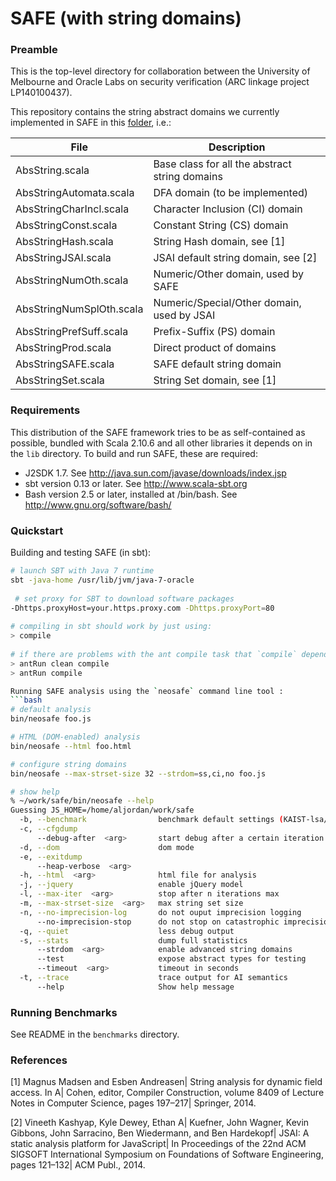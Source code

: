 
SAFE (with string domains)
====

### Preamble

This is the top-level directory for collaboration between the University of
Melbourne and Oracle Labs on security verification (ARC linkage project
LP140100437).

This repository contains the string abstract domains we currently implemented in SAFE in this [folder](src/main/scala/kr/ac/kaist/jsaf/analysis/typing/domain/), i.e.:

|File|Description|
|---|---|
| AbsString.scala|Base class for all the abstract string domains |
| AbsStringAutomata.scala|DFA domain (to be implemented) |
| AbsStringCharIncl.scala|Character Inclusion (CI) domain |
| AbsStringConst.scala|Constant String (CS) domain |
| AbsStringHash.scala|String Hash domain, see [1] |
| AbsStringJSAI.scala|JSAI default string domain, see [2] |
| AbsStringNumOth.scala|Numeric/Other domain, used by SAFE |
| AbsStringNumSplOth.scala|Numeric/Special/Other domain, used by JSAI |
| AbsStringPrefSuff.scala|Prefix-Suffix (PS) domain |
| AbsStringProd.scala|Direct product of domains |
| AbsStringSAFE.scala|SAFE default string domain |
| AbsStringSet.scala|String Set domain, see [1] |

### Requirements

This distribution of the SAFE framework tries to be as self-contained as
possible, bundled with Scala 2.10.6 and all other libraries it depends on in
the `lib` directory. To build and run SAFE, these are required:

  * J2SDK 1.7.  See http://java.sun.com/javase/downloads/index.jsp
  * sbt version 0.13 or later.  See http://www.scala-sbt.org
  * Bash version 2.5 or later, installed at /bin/bash.  See http://www.gnu.org/software/bash/


### Quickstart

Building and testing SAFE (in sbt):  
```bash
# launch SBT with Java 7 runtime
sbt -java-home /usr/lib/jvm/java-7-oracle
 
 # set proxy for SBT to download software packages
-Dhttps.proxyHost=your.https.proxy.com -Dhttps.proxyPort=80
 
# compiling in sbt should work by just using:
> compile
 
# if there are problems with the ant compile task that `compile` depends on, try:
> antRun clean compile
> antRun compile

Running SAFE analysis using the `neosafe` command line tool :  
```bash
# default analysis
bin/neosafe foo.js

# HTML (DOM-enabled) analysis
bin/neosafe --html foo.html

# configure string domains
bin/neosafe --max-strset-size 32 --strdom=ss,ci,no foo.js

# show help
% ~/work/safe/bin/neosafe --help
Guessing JS_HOME=/home/aljordan/work/safe
  -b, --benchmark                benchmark default settings (KAIST-lsa/regex)
  -c, --cfgdump
      --debug-after  <arg>       start debug after a certain iteration
  -d, --dom                      dom mode
  -e, --exitdump
      --heap-verbose  <arg>
  -h, --html  <arg>              html file for analysis
  -j, --jquery                   enable jQuery model
  -l, --max-iter  <arg>          stop after n iterations max
  -m, --max-strset-size  <arg>   max string set size
  -n, --no-imprecision-log       do not ouput imprecision logging
      --no-imprecision-stop      do not stop on catastrophic imprecision
  -q, --quiet                    less debug output
  -s, --stats                    dump full statistics
      --strdom  <arg>            enable advanced string domains
      --test                     expose abstract types for testing
      --timeout  <arg>           timeout in seconds
  -t, --trace                    trace output for AI semantics
      --help                     Show help message

```

### Running Benchmarks

See README in the `benchmarks` directory.

### References

[1] Magnus Madsen and Esben Andreasen| String analysis for dynamic field access.
    In A| Cohen, editor, Compiler Construction, volume 8409 of Lecture Notes in
    Computer Science, pages 197–217| Springer, 2014.

[2] Vineeth Kashyap, Kyle Dewey, Ethan A| Kuefner, John Wagner, Kevin Gibbons,
    John Sarracino, Ben Wiedermann, and Ben Hardekopf| JSAI: A static analysis
    platform for JavaScript| In Proceedings of the 22nd ACM SIGSOFT International
    Symposium on Foundations of Software Engineering, pages 121–132| ACM Publ., 2014.
